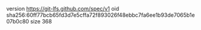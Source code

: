 version https://git-lfs.github.com/spec/v1
oid sha256:60ff77bcb65fd3d7e5cffa72f893026f48ebbc7fa6ee1b93de7065b1e07b0c80
size 368
